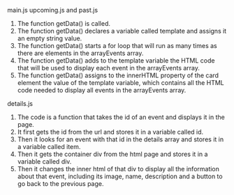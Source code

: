 main.js upcoming.js and past.js

1. The function getData() is called.
2. The function getData() declares a variable called template and assigns it an empty string value.
3. The function getData() starts a for loop that will run as many times as there are elements in the arrayEvents array.
4. The function getData() adds to the template variable the HTML code that will be used to display each event in the arrayEvents array.
5. The function getData() assigns to the innerHTML property of the card element the value of the template variable, which contains all the HTML code needed to display all events in the arrayEvents array.

details.js

 1. The code is a function that takes the id of an event and displays it in the page.
2. It first gets the id from the url and stores it in a variable called id.
3. Then it looks for an event with that id in the details array and stores it in a variable called item.
4. Then it gets the container div from the html page and stores it in a variable called div.
5. Then it changes the inner html of that div to display all the information about that event, including its image, name, description and a button to go back to the previous page.
